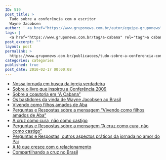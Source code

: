```yaml
---
ID: 519
post_title: >
  Tudo sobre a conferência com o escritor
  Wayne Jacobsen
author: ' <a href="https://www.gruponews.com.br/autor/equipe-gruponews" rel="tag">Equipe GrupoNews</a>'
tags: |
  <a href="https://www.gruponews.com.br/tag/a-cabana" rel="tag">a cabana</a>, <a href="https://www.gruponews.com.br/tag/abba" rel="tag">abba</a>, <a href="https://www.gruponews.com.br/tag/amado" rel="tag">amado</a>, <a href="https://www.gruponews.com.br/tag/amor" rel="tag">Amor</a>, <a href="https://www.gruponews.com.br/tag/cabana" rel="tag">cabana</a>, <a href="https://www.gruponews.com.br/tag/church" rel="tag">church</a>, <a href="https://www.gruponews.com.br/tag/conferencia" rel="tag">conferencia</a>, <a href="https://www.gruponews.com.br/tag/conferencia-2009" rel="tag">Conferência 2009 - Por que Você Não Quer Mais Ir À Igreja?</a>, <a href="https://www.gruponews.com.br/tag/cristo" rel="tag">cristo</a>, <a href="https://www.gruponews.com.br/tag/cruz" rel="tag">cruz</a>, <a href="https://www.gruponews.com.br/tag/cura" rel="tag">Cura</a>, <a href="https://www.gruponews.com.br/tag/deus" rel="tag">deus</a>, <a href="https://www.gruponews.com.br/tag/edicao-64" rel="tag">edicao-64</a>, <a href="https://www.gruponews.com.br/tag/filho" rel="tag">filho</a>, <a href="https://www.gruponews.com.br/tag/igreja" rel="tag">Igreja</a>, <a href="https://www.gruponews.com.br/tag/jacobsen" rel="tag">Jacobsen</a>, <a href="https://www.gruponews.com.br/tag/pessoa" rel="tag">pessoa</a>, <a href="https://www.gruponews.com.br/tag/pessoas" rel="tag">pessoas</a>, <a href="https://www.gruponews.com.br/tag/relacionamento" rel="tag">Relacionamento</a>, <a href="https://www.gruponews.com.br/tag/religiao" rel="tag">religião</a>, <a href="https://www.gruponews.com.br/tag/shack" rel="tag">Shack</a>, <a href="https://www.gruponews.com.br/tag/so-you-dont-want-to-go-to-church-anymore" rel="tag">So You Don't Want to Go to Church Anymore</a>, <a href="https://www.gruponews.com.br/tag/the-shack" rel="tag">The Shack</a>, <a href="https://www.gruponews.com.br/tag/vida" rel="tag">Vida</a>, <a href="https://www.gruponews.com.br/tag/wayne" rel="tag">Wayne</a>, <a href="https://www.gruponews.com.br/tag/wayne-jacobsen" rel="tag">Wayne Jacobsen</a>
post_excerpt: ""
layout: post
permalink: >
  https://www.gruponews.com.br/publicacoes/tudo-sobre-a-conferencia-com-o-escritor-wayne-jacobsen
categories: categories
published: true
post_date: 2010-02-17 00:00:08
---
```

<ul>
	<li><a title="Nossa jornada em busca da igreja verdadeira" href="http://www.gruponews.com.br/2010/02/nossa-jornada-em-busca-da-igreja-verdadeira.html">Nossa jornada em busca da igreja verdadeira</a></li>
	<li><a title="Sobre o livro que inspirou a Conferência 2009" href="http://www.gruponews.com.br/2010/02/sobre-o-livro-que-inspirou-a-conferencia-2009.html">Sobre o livro que inspirou a Conferência 2009</a></li>
	<li><a title="Sobre a coautoria em “A Cabana”" href="http://www.gruponews.com.br/2010/02/sobre-a-coautoria-em-a-cabana.html">Sobre a coautoria em “A Cabana”</a></li>
	<li><a title="Os bastidores da vinda de Wayne Jacobsen ao Brasil" href="http://www.gruponews.com.br/2010/02/os-bastidores-da-vinda-de-wayne-jacobsen-ao-brasil.html">Os bastidores da vinda de Wayne Jacobsen ao Brasil</a></li>
	<li><a title="Vivendo como filhos amados de Aba" href="http://www.gruponews.com.br/2010/02/vivendo-como-filhos-amados-de-aba.html">Vivendo como filhos amados de Aba</a></li>
	<li><a title="Sobre a mensagem “Vivendo como filhos amados de Aba”" href="http://www.gruponews.com.br/2010/02/sobre-a-mensagem-%e2%80%9cvivendo-como-filhos-amados-de-aba%e2%80%9d.html">Perguntas e Respostas sobre a mensagem “Vivendo como filhos amados de Aba”</a></li>
	<li><a title="A cruz como cura, não como castigo" href="http://www.gruponews.com.br/2010/02/a-cruz-como-cura-nao-como-castigo.html">A cruz como cura, não como castigo</a></li>
	<li><a title="Sobre a mensagem “A cruz como cura, não como castigo”" href="http://www.gruponews.com.br/2010/02/sobre-a-mensagem-%e2%80%9ca-cruz-como-cura-nao-como-castigo%e2%80%9d.html">Perguntas e Respostas sobre a mensagem “A cruz como cura, não como castigo”</a></li>
	<li><a title="Outros aspectos práticos da jornada no amor do Pai" href="http://www.gruponews.com.br/2010/02/outros-aspectos-praticos-da-jornada-no-amor-do-pai.html">Perguntas e Respostas, outros aspectos práticos da jornada no amor do Pai</a></li>
	<li><a title="A fé que cresce com o relacionamento" href="http://www.gruponews.com.br/2010/02/a-fe-que-cresce-com-o-relacionamento.html">A fé que cresce com o relacionamento</a></li>
	<li><a title="Compartilhando a cruz no Brasil" href="http://www.gruponews.com.br/2010/02/compartilhando-a-cruz-no-brasil.html">Compartilhando a cruz no Brasil</a></li>
</ul>